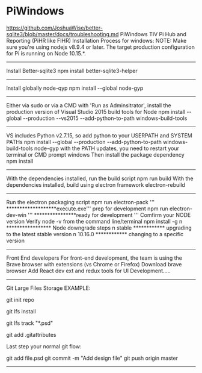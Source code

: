 # PiWindows
https://github.com/JoshuaWise/better-sqlite3/blob/master/docs/troubleshooting.md
PiWindows
TIV Pi Hub and Reporting (PiHR like FIHR) Installation Process for windows: NOTE: Make sure you're using nodejs v8.9.4 or later. The target production configuration for Pi is running on Node 10.15.*.
*****************************************************************************************************************************
Install Better-sqlite3 npm install better-sqlite3-helper
*****************************************************************************************************************************
Install globally node-qyp npm install --global node-gyp
*****************************************************************************************************************************
Either via sudo or via a CMD with 'Run as Adminsitrator', install the production version of Visual Studio 2015 build tools for Node npm install --global --production --vs2015 --add-python-to-path windows-build-tools
*****************************************************************************************************************************
VS includes Python v2.7.15, so add python to your USERPATH and SYSTEM PATHs npm install --global --production --add-python-to-path windows-build-tools node-gyp
with the PATH updates, you need to restart your terminal or CMD prompt windows
Then install the package dependency
npm install
*****************************************************************************************************************************
With the dependencies installed, run the build script npm run build
With the dependencies installed, build using electron framework electron-rebuild
*****************************************************************************************************************************
Run the electron packaging script npm run electron-pack ''' *******************execute.exe'''
prep for development npm run electron-dev-win ''' ****************ready for development ''' Comfirm your NODE version Verify node -v from the command line/terminal
npm install -g n ***************** Node downgrade steps
n stable ************ upgrading to the latest stable version
n 10.16.0 ************ changing to a specific version
*****************************************************************************************************************************
Front End developers For front-end development, the team is using the Brave browser with extensions (vs Chrome or Firefox)
Download brave browser Add React dev ext and redux tools for UI Development.....


*****************************************************************************************************************************
Git Large Files Storage
EXAMPLE:

git init repo

git lfs install

git lfs track "*.psd"

git add .gitattributes


Last step your normal git flow:

git add file.psd
git commit -m "Add design file"
git push origin master





******************************************************************************************************************************

